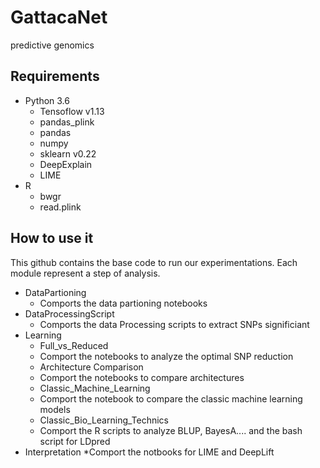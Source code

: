 # GattacaNet
predictive genomics
## Requirements
  * Python 3.6
    * Tensoflow v1.13
    * pandas_plink
    * pandas
    * numpy
    * sklearn v0.22
    * DeepExplain
    * LIME
  * R
    * bwgr
    * read.plink
  
 ## How to use it 
 
 This github contains the base code to run our experimentations. Each module represent a step of analysis. 
  * DataPartioning
    * Comports the data partioning notebooks
  * DataProcessingScript
    * Comports the data Processing scripts to extract SNPs significiant
  * Learning
    * Full_vs_Reduced
     * Comport the notebooks to analyze the optimal SNP reduction
    * Architecture Comparison 
     * Comport the notebooks to compare architectures
    * Classic_Machine_Learning
     * Comport the notebook to compare the classic machine learning models
    * Classic_Bio_Learning_Technics
     * Comport the R scripts to analyze BLUP, BayesA.... and the bash script for LDpred
  * Interpretation
    *Comport the notbooks for LIME and DeepLift

